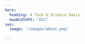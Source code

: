 ```yaml
---
hero:
  heading: A Tech & Science Oasis
  maxWidthPX: "652"
seo:
  image: "/images/about.png"

---
```

